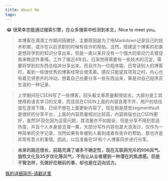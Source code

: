 ```yaml
---
title: About Me
tags: 
---
```


​		😂 很荣幸您能通过搜索引擎，在众多搜索中检测到本文，Nice to meet you。

> 本博客在滴滴工作期间搭建好，主要原因是为了用Markdown记录自己的技术积累，或许在以后求职的时候有些许的帮助。当然，搭建这个博客的初衷是想将学到的知识分享出来，但是一直以来并没有一个强大的驱动力去督促我来做这件事情。工作了接近4年后，日渐觉得需要有一些技术的沉淀，需要将学到的东西总结并分享出来。而且作为一位程序猿，日常读别人的博客时，看到一些很优秀的博客经常会很羡慕。感叹只能望其项背之时，内心也有着见贤思齐的冲动，想着自己也要分享一些东西出来，算是对自己程序员生涯的一种记录。

> 上学期间在CSDN写了一些博客，回头看文章质量都很低劣，大部分是工具使用和语言学习的文章，而且现在CSDN上面的内容良莠不齐，用户的信任度在逐渐下降，已经不想在上面更新内容了。现在倒是感觉segmentfault是很好的分享平台，上面的内容质量相对比较高，内容排版也比CSDN更好，虽然SF现在因为运营问题，其流量亦不如掘金，但是分享不用刻意追热度，并且个人本身是沧海一粟，大部分写作内容也是大浪淘沙，仅作为一种简单的文字记录，当然如果有幸被别人看到或者有些许的帮助，那也许是非常有意义的事情。因此，以后准备在SF和个人博客同步进行分享。

> **未来的路还很长，前路充满了诸多不确定性，现在互联网充斥的996风气、狼性文化及35岁优化等风气，不免让从业者感到一种潜在的焦虑感。但是不管怎样，先做好在眼前的事，却也是在迈向远方。**

[我的详细简历-请戳这里](https://yangshaobei.com/archives/%E7%94%B5%E5%AD%90%E7%A7%91%E6%8A%80%E5%A4%A7%E5%AD%A6-%E6%9D%A8%E5%8B%87-Java%E7%A0%94%E5%8F%91%E5%B7%A5%E7%A8%8B%E5%B8%88.pdf)

